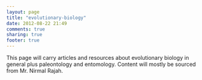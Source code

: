 ```yaml
---
layout: page
title: "evolutionary-biology"
date: 2012-08-22 21:49
comments: true
sharing: true
footer: true
---
```


This page will carry articles and resources about evolutionary biology in general plus paleontology and entomology. Content will mostly be sourced from Mr. Nirmal Rajah.



